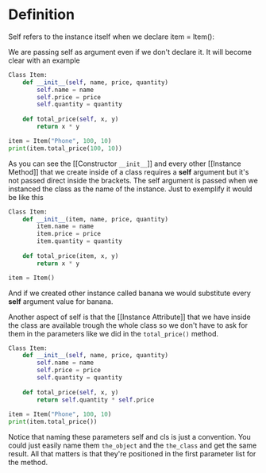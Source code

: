 # Definition

Self refers to the instance itself when we declare item = Item():

We are passing self as argument even if we don't declare it. It will become clear with an example

```Python
Class Item:
	def __init__(self, name, price, quantity)
		self.name = name
		self.price = price
		self.quantity = quantity
	
	def total_price(self, x, y)
		return x * y

item = Item("Phone", 100, 10)
print(item.total_price(100, 10))
```

As you can see the [[Constructor `__init__`]] and every other [[Instance Method]] that we create inside of a class requires a **self** argument but it's not passed direct inside the brackets. The self argument is passed when we instanced the class as the name of the instance. Just to exemplify it would be like this

```Python
Class Item:
	def __init__(item, name, price, quantity)
		item.name = name
		item.price = price
		item.quantity = quantity
	
	def total_price(item, x, y)
		return x * y

item = Item()
```

And if we created other instance called banana we would substitute every **self** argument value for banana.

Another aspect of self is that the [[Instance Attribute]] that we have inside the class are available trough the whole class so we don't have to ask for them in the parameters like we did in the `total_price()` method.

```Python
Class Item:
	def __init__(self, name, price, quantity)
		self.name = name
		self.price = price
		self.quantity = quantity
	
	def total_price(self, x, y)
		return self.quantity * self.price
		
item = Item("Phone", 100, 10)
print(item.total_price())
```

Notice that naming these parameters self and cls is just a convention. You could just easily name them `the_object` and the `the_class` and get the same result. All that matters is that they're positioned in the first parameter list for the method.
